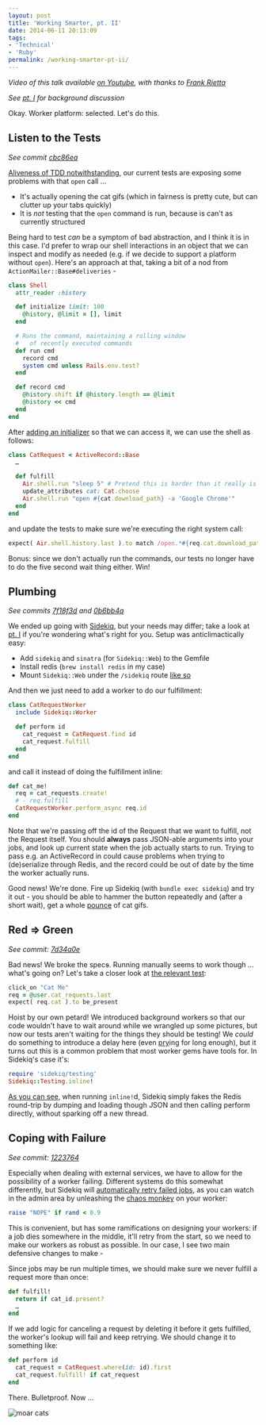 ```yaml
---
layout: post
title: 'Working Smarter, pt. II'
date: 2014-06-11 20:13:09
tags:
- 'Technical'
- 'Ruby'
permalink: /working-smarter-pt-ii/
---
```

_Video of this talk available [on Youtube](https://www.youtube.com/watch?v=GzpOw8u6OV8), with thanks to [Frank Rietta](http://rietta.com/)_

_See [pt. I](http://jdabbs.ghost.io/working-smarter/) for background discussion_

Okay. Worker platform: selected. Let's do this.

<!--more-->

## Listen to the Tests

_See commit [cbc86ea](https://github.com/jamesdabbs/air/commit/cbc86ea51badbcb99e7f11cd37cd7292f8260861)_

[Aliveness of TDD notwithstanding](https://plus.google.com/events/ci2g23mk0lh9too9bgbp3rbut0k), our current tests are exposing some problems with that `open` call …

* It's actually opening the cat gifs (which in fairness is pretty cute, but can clutter up your tabs quickly)
* It is _not_ testing that the `open` command is run, because is can't as currently structured

Being hard to test _can_ be a symptom of bad abstraction, and I think it is in this case. I'd prefer to wrap our shell interactions in an object that we can inspect and modify as needed (e.g. if we decide to support a platform without `open`). Here's an approach at that, taking a bit of a nod from `ActionMailer::Base#deliveries` -

```ruby
class Shell
  attr_reader :history

  def initialize limit: 100
    @history, @limit = [], limit
  end

  # Runs the command, maintaining a rolling window
  #   of recently executed commands
  def run cmd
    record cmd
    system cmd unless Rails.env.test?
  end

  def record cmd
    @history.shift if @history.length == @limit
    @history << cmd
  end
end
```

After [adding an initializer](https://github.com/jamesdabbs/air/blob/cbc86ea51badbcb99e7f11cd37cd7292f8260861/config/initializers/shell.rb) so that we can access it, we can use the shell as follows:

```ruby
class CatRequest < ActiveRecord::Base
  …

  def fulfill
    Air.shell.run "sleep 5" # Pretend this is harder than it really is
    update_attributes cat: Cat.choose
    Air.shell.run "open #{cat.download_path} -a 'Google Chrome'"
  end
end
```

and update the tests to make sure we're executing the right system call:

```ruby
expect( Air.shell.history.last ).to match /open.*#{req.cat.download_path}/
```

Bonus: since we don't actually run the commands, our tests no longer have to do the five second wait thing either. Win!

## Plumbing

_See commits [7f18f3d](https://github.com/jamesdabbs/air/commit/7f18f3df8e5d320486afb9eb388fac0d2bbf0d60) and [0b6bb4a](https://github.com/jamesdabbs/air/commit/0b6bb4abb55b6ea600dfc46e8cc3aa3a1c3f3e19)_

We ended up going with [Sidekiq](http://sidekiq.org/), but your needs may differ; take a look at [pt. I](http://jdabbs.ghost.io/working-smarter/) if you're wondering what's right for you. Setup was anticlimactically easy:

* Add `sidekiq` and `sinatra` (for `Sidekiq::Web`) to the Gemfile
* Install redis (`brew install redis` in my case)
* Mount `Sidekiq::Web` under the `/sidekiq` route [like so](https://github.com/jamesdabbs/air/commit/0b6bb4abb55b6ea600dfc46e8cc3aa3a1c3f3e19#diff-21497849d8f00507c9c8dcaf6288b136R6)

And then we just need to add a worker to do our fulfillment:

```ruby
class CatRequestWorker
  include Sidekiq::Worker

  def perform id
    cat_request = CatRequest.find id
    cat_request.fulfill
  end
end
```

and call it instead of doing the fulfillment inline:

```ruby
def cat_me!
  req = cat_requests.create!
  # - req.fulfill
  CatRequestWorker.perform_async req.id
end
```

Note that we're passing off the id of the Request that we want to fulfill, not the Request itself. You should __always__ pass JSON-able arguments into your jobs, and look up current state when the job actually starts to run. Trying to pass e.g. an ActiveRecord in could cause problems when trying to (de)serialize through Redis, and the record could be out of date by the time the worker actually runs.

Good news! We're done. Fire up Sidekiq (with `bundle exec sidekiq`) and try it out - you should be able to hammer the button repeatedly and (after a short wait), get a whole [pounce](http://en.wikipedia.org/wiki/List_of_collective_nouns_in_English#cite_ref-sdzoo_1-18) of cat gifs.

## Red ⇒ Green

_See commit: [7d34a0e](https://github.com/jamesdabbs/air/commit/7d34a0e3fa197d85a315e9e53776813c27e62644)_

Bad news! We broke the spec~~s~~. Running manually seems to work though … what's going on? Let's take a closer look at [the relevant test](https://github.com/jamesdabbs/air/blob/122376454891096f862d39a60936ee550d840853/spec/features/cat_me_spec.rb#L17):

```ruby
click_on "Cat Me"
req = @user.cat_requests.last
expect( req.cat ).to be_present
```

Hoist by our own petard! We introduced background workers so that our code wouldn't have to wait around while we wrangled up some pictures, but now our tests aren't waiting for the things they should be testing! We _could_ do something to introduce a delay here (even [pry](http://pryrepl.org/)ing for long enough), but it turns out this is a common problem that most worker gems have tools for. In Sidekiq's case it's:

```ruby
require 'sidekiq/testing'
Sidekiq::Testing.inline!
```

[As you can see](https://github.com/mperham/sidekiq/blob/015876bbd800b7a31e537eeb37f5581a29aeb96e/lib/sidekiq/testing.rb#L68), when running `inline!`d, Sidekiq simply fakes the Redis round-trip by dumping and loading though JSON and then calling perform directly, without sparking off a new thread.

## Coping with Failure

_See commit: [1223764](https://github.com/jamesdabbs/air/commit/122376454891096f862d39a60936ee550d840853)_

Especially when dealing with external services, we have to allow for the possibility of a worker failing. Different systems do this somewhat differently, but Sidekiq will [automatically retry failed jobs](https://github.com/mperham/sidekiq/wiki/Error-Handling#automatic-job-retry), as you can watch in the admin area by unleashing the [chaos monkey](http://techblog.netflix.com/2012/07/chaos-monkey-released-into-wild.html) on your worker:

```ruby
raise "NOPE" if rand < 0.9
```

This is convenient, but has some ramifications on designing your workers: if a job dies somewhere in the middle, it'll retry from the start, so we need to make our workers as robust as possible. In our case, I see two main defensive changes to make -

Since jobs may be run multiple times, we should make sure we never fulfill a request more than once:

```ruby
def fulfill!
  return if cat_id.present?
  …
end
```

If we add logic for canceling a request by deleting it before it gets fulfilled, the worker's lookup will fail and keep retrying. We should change it to something like:

```ruby
def perform id
  cat_request = CatRequest.where(id: id).first
  cat_request.fulfill! if cat_request
end
```

There. Bulletproof. Now ...

![moar cats](http://edgecats.net/)
